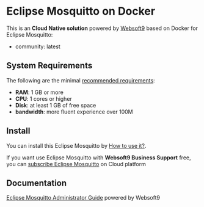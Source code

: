 # Eclipse Mosquitto on Docker  

This is an **Cloud Native solution** powered by [Websoft9](https://www.websoft9.com) based on Docker for Eclipse Mosquitto:

 - community:  latest


## System Requirements

The following are the minimal [recommended requirements](https://registry.hub.docker.com/_/eclipse-mosquitto):

* **RAM**: 1 GB or more
* **CPU**: 1 cores or higher
* **Disk**: at least 1 GB of free space
* **bandwidth**: more fluent experience over 100M  

## Install

You can install this Eclipse Mosquitto by [How to use it?](https://github.com/Websoft9/docker-library#how-to-use-it).   

If you want use Eclipse Mosquitto with **Websoft9 Business Support** free, you can [subscribe Eclipse Mosquitto](https://www.websoft9.com/apps) on Cloud platform

## Documentation

[Eclipse Mosquitto Administrator Guide](https://support.websoft9.com/docs/mosquitto) powered by Websoft9
